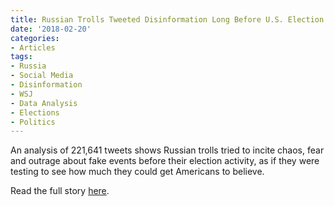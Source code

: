 ```yaml
---
title: Russian Trolls Tweeted Disinformation Long Before U.S. Election
date: '2018-02-20'
categories:
- Articles
tags:
- Russia
- Social Media
- Disinformation
- WSJ
- Data Analysis
- Elections
- Politics
---
```


An analysis of 221,641 tweets shows Russian trolls tried to incite chaos, fear
and outrage about fake events before their election activity, as if they were
testing to see how much they could get Americans to believe.

Read the full story [here](https://t.co/xfhTgSBzTR).
